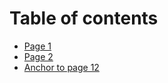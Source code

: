 # Table of contents

* [Page 1](README.md)
* [Page 2](page-2.md)
* [Anchor to page 12](README.md#heading)
